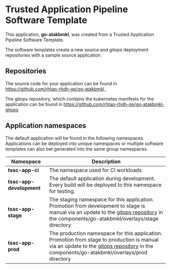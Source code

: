# Trusted Application Pipeline Software Template

This application, **go-atakbmkl**, was created from a Trusted Application Pipeline Software Template.

The software templates create a new source and gitops deployment repositories with a sample source application. 

## Repositories

The source code for your application can be found in [https://github.com/rhtap-rhdh-qe/go-atakbmkl ](https://github.com/rhtap-rhdh-qe/go-atakbmkl ).
 
The gitops repository, which contains the kubernetes manifests for the application can be found in 
[https://github.com/rhtap-rhdh-qe/go-atakbmkl-gitops ](https://github.com/rhtap-rhdh-qe/go-atakbmkl-gitops ) 

## Application namespaces 

The default application will be found in the following namespaces. Applications can be deployed into unique namespaces or multiple software templates can also bet generated into the same group namespaces.  

|  Namespace   |  Description   |  
| -------- | -------- |
| **tssc-app-ci** | The namespace used for CI workloads |
| **tssc-app-development** | The default application during development. Every build will be deployed to this namespace for testing. |
| **tssc-app-stage** | The staging namespace for this application. Promotion from development to stage is manual via an update to the [gitops repository](https://github.com/rhtap-rhdh-qe/go-atakbmkl-gitops ) in the components/go-atakbmkl/overlays/stage directory |
| **tssc-app-prod** | The production namespace for this application. Promotion from stage to production is manual via an update to the [gitops repository](https://github.com/rhtap-rhdh-qe/go-atakbmkl-gitops ) in the components/go-atakbmkl/overlays/prod directory |